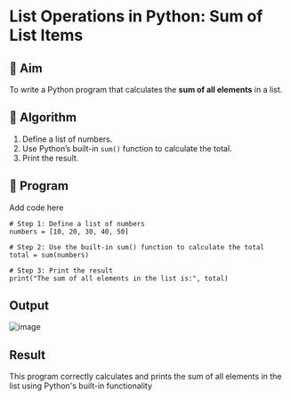 # List Operations in Python: Sum of List Items

## 🎯 Aim
To write a Python program that calculates the **sum of all elements** in a list.

## 🧠 Algorithm
1. Define a list of numbers.
2. Use Python’s built-in `sum()` function to calculate the total.
3. Print the result.

## 🧾 Program
Add code here
```
# Step 1: Define a list of numbers
numbers = [10, 20, 30, 40, 50]

# Step 2: Use the built-in sum() function to calculate the total
total = sum(numbers)

# Step 3: Print the result
print("The sum of all elements in the list is:", total)
```

## Output
![image](https://github.com/user-attachments/assets/6cba3854-8307-4cf8-895c-830167f600ea)

## Result
This program correctly calculates and prints the sum of all elements in the list using Python's built-in functionality
